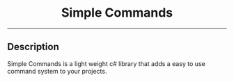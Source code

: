 <div id="toc" align="center"> 
  <ul style="list-style: none"> 
    <summary> 
      <h1>Simple Commands</h1> 
    </summary> 
  </ul> 
</div> 

--- 
## Description 
Simple Commands is a light weight c# library that adds a easy to use command system to your projects.
